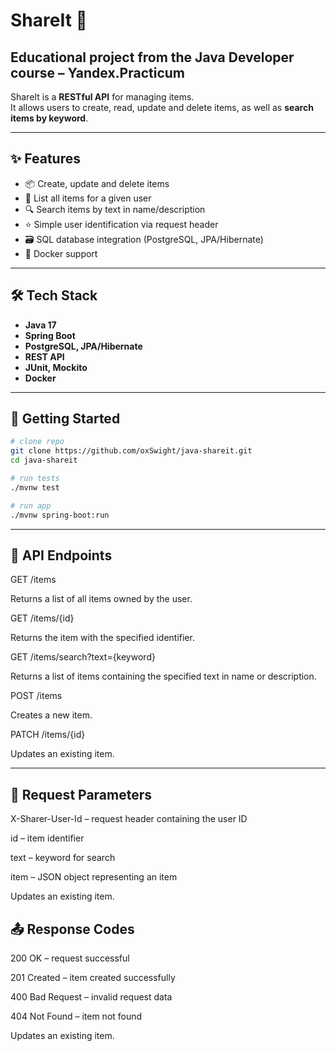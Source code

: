 # ShareIt 🔄
## Educational project from the **Java Developer course – Yandex.Practicum**

ShareIt is a **RESTful API** for managing items.  
It allows users to create, read, update and delete items, as well as **search items by keyword**.

---

## ✨ Features
- 📦 Create, update and delete items  
- 📅 List all items for a given user  
- 🔍 Search items by text in name/description  
- ⭐ Simple user identification via request header  
- 🗃️ SQL database integration (PostgreSQL, JPA/Hibernate)  
- 🐳 Docker support  

---

## 🛠 Tech Stack
- **Java 17**  
- **Spring Boot**  
- **PostgreSQL, JPA/Hibernate**  
- **REST API**  
- **JUnit, Mockito**  
- **Docker**  

---

## 🚀 Getting Started

```bash
# clone repo
git clone https://github.com/oxSwight/java-shareit.git
cd java-shareit

# run tests
./mvnw test

# run app
./mvnw spring-boot:run
```
---
## 📑 API Endpoints
GET /items

Returns a list of all items owned by the user.

GET /items/{id}

Returns the item with the specified identifier.

GET /items/search?text={keyword}

Returns a list of items containing the specified text in name or description.

POST /items

Creates a new item.

PATCH /items/{id}

Updates an existing item.

---

## 📌 Request Parameters

X-Sharer-User-Id – request header containing the user ID

id – item identifier

text – keyword for search

item – JSON object representing an item

Updates an existing item.


## 📤 Response Codes

200 OK – request successful

201 Created – item created successfully

400 Bad Request – invalid request data

404 Not Found – item not found

Updates an existing item.


